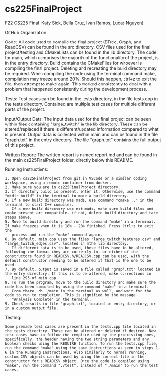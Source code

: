 # cs225FinalProject
F22 CS225 Final (Katy Sick, Bella Cruz, Ivan Ramos, Lucas Nguyen)

GitHub Organization

Code:
    All code used to compile the final project (BTree, Graph, and ReadCSV) can be found in the src directory.
    CSV files used for the final project/testing and CMakeLists can be found in the lib directory.
    The code for main, which comprises the majority of the functionality of the project, is in the entry directory.
    Build contains the CMakeFiles for whoever is compiling the final project. Deleting and recreating the build directory may be required.
    When compiling the code using the terminal command make, compilation may freeze around 20%. Should this happen, ctrl+z to exit the file, then attempt to make again. This worked consistently to deal with a problem that happened consistently during the development process.

Tests:
    Test cases can be found in the tests directory, in the file tests.cpp in the tests directory. Contained are multiple test cases for multiple different parts of the project.

Input/Output Data:
    The input data used for the final project can be seen within files containing "large_twitch" in the lib directory.
    These can be altered/replaced if there is different/updated information compared to what is present.
    Output data is collected within main and can be found in the file "graph.txt" in the entry directory.
    The file "graph.txt" contains the full output of this project.

Written Report:
    The written report is named report.md and can be found in the main cs225FinalProject folder, directly below this README.

Running Instructions:

    1. Open cs225FinalProject from git in VSCode or a similar coding workspace, using a remote container from docker.
    2. Make sure you are in cs225FinalProject directory.
    3. If directory build is present, enter it. Otherwise, use the command "mkdir build" in the terminal to make a build directory.
    4. If a new build directory was made, use command "cmake .." in the terminal to start C++ compiler.
       If a new build directory was not made, make sure build files and cmake present are compatible. if not, delete build directory and take steps above.
    5. Move to build directory and run the command "make" in a terminal. If make freezes when it is 18% - 28% finished. Press Ctrl+z to exit the
       process and run the "make" command again.
    6. By default, main.cpp uses the files "large_twitch_features.csv" and "large_twitch_edges.csv", located in mthe lib directory.
       If different data is to be used, these files have to be altered, following the format they are currently in, or either of the constructors found in READCSV.h/READCSV.cpp can be used, with the default constructor needing to be altered if that is the one to be used.
    7. By default, output is saved in a file called "graph.txt" located in the entry directory. If this is to be altered, make corrections in 
       line 293 of main.cpp.
    8. To run the program, move to the build directory and make sure the code has been compiled by using the command "make" in a terminal.
       From there, do ./main in the terminal as well, and wait for the code to run to completion. This is signified by the message
       "Analysis Complete" in the terminal.
    9. Check results in file "graph.txt", located in entry directory, or in a custom output file.

Testing:

    Some premade test cases are present in the tests.cpp file located in the tests directory. These can be altered or deleted if desired. New test cases have to follow the template used by the preexisting ones, specifically, the header having the two string parameters and any boolean checks using the REQUIRE function. To run the tests.cpp file, run the command "make" using the same instructions as seen in steps 1-6 in the Running Instructions. Also similarly to normal running, custom CSV objects can be used by using the correct file in the constructor for a READCSV object. Once the code is compiled using "make", run the command "./test", instead of "./main" to run the test cases.